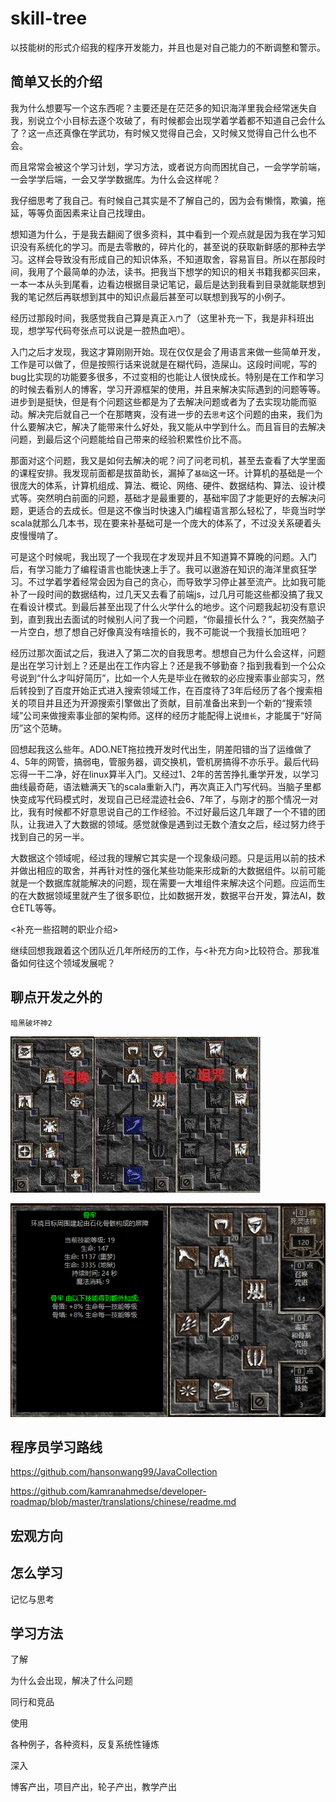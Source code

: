 # skill-tree

以技能树的形式介绍我的程序开发能力，并且也是对自己能力的不断调整和警示。

## 简单又长的介绍

我为什么想要写一个这东西呢？主要还是在茫茫多的知识海洋里我会经常迷失自我，别说立个小目标去逐个攻破了，有时候都会出现学着学着都不知道自己会什么了？这一点还真像在学武功，有时候又觉得自己会，又时候又觉得自己什么也不会。

而且常常会被这个学习计划，学习方法，或者说方向而困扰自己，一会学学前端，一会学学后端，一会又学学数据库。为什么会这样呢？

我仔细思考了我自己。有时候自己其实是不了解自己的，因为会有懒惰，欺骗，拖延，等等负面因素来让自己找理由。

想知道为什么，于是我去翻阅了很多资料，其中看到一个观点就是因为我在学习知识没有系统化的学习。而是去零散的，碎片化的，甚至说的获取新鲜感的那种去学习。这样会导致没有形成自己的知识体系，不知道取舍，容易盲目。所以在那段时间，我用了个最简单的办法，读书。把我当下想学的知识的相关书籍我都买回来，一本一本从头到尾看，边看边根据目录记笔记，最后是达到我看到目录就能联想到我的笔记然后再联想到其中的知识点最后甚至可以联想到我写的小例子。

经历过那段时间，我感觉我自己算是真正`入门`了（这里补充一下，我是非科班出现，想学写代码夸张点可以说是一腔热血吧）。

入门之后才发现，我这才算刚刚开始。现在仅仅是会了用语言来做一些简单开发，工作是可以做了，但是按照行话来说就是在糊代码，造屎山。这段时间呢，写的bug比实现的功能要多很多，不过变相的也能让人很快成长。特别是在工作和学习的时候去看别人的博客，学习开源框架的使用，并且来解决实际遇到的问题等等。进步到是挺快，但是有个问题这些都是为了去解决问题或者为了去实现功能而驱动。解决完后就自己一个在那瞎爽，没有进一步的去`思考`这个问题的由来，我们为什么要解决它，解决了能带来什么好处，我又能从中学到什么。而且盲目的去解决问题，到最后这个问题能给自己带来的经验积累性价比不高。

那面对这个问题，我又是如何去解决的呢？问了问老司机，甚至去查看了大学里面的课程安排。我发现前面都是拔苗助长，漏掉了`基础`这一环。计算机的基础是一个很庞大的体系，计算机组成、算法、概论、网络、硬件、数据结构、算法、设计模式等。突然明白前面的问题，基础才是最重要的，基础牢固了才能更好的去解决问题，更适合的去成长。但是这不像当时快速入门编程语言那么轻松了，毕竟当时学scala就那么几本书，现在要来补基础可是一个庞大的体系了，不过没关系硬着头皮慢慢啃了。

可是这个时候呢，我出现了一个我现在才发现并且不知道算不算晚的问题。入门后，有学习能力了编程语言也能快速上手了。我可以遨游在知识的海洋里疯狂学习。不过学着学着经常会因为自己的贪心，而导致学习停止甚至流产。比如我可能补了一段时间的数据结构，过几天又去看了前端js，过几月可能这些都没搞了我又在看设计模式。到最后甚至出现了什么火学什么的地步。这个问题我起初没有意识到，直到我出去面试的时候别人问了我一个问题，“你最擅长什么？”，我突然脑子一片空白，想了想自己好像真没有啥擅长的，我不可能说一个我擅长加班吧？

经历过那次面试之后，我进入了第二次的自我思考。想想自己为什么会这样，问题是出在学习计划上？还是出在工作内容上？还是我不够勤奋？指到我看到一个公众号说到“什么才叫好简历”，比如一个人先是毕业在微软的必应搜索事业部实习，然后转投到了百度开始正式进入搜索领域工作，在百度待了3年后经历了各个搜索相关的项目并且还为开源搜索引擎做出了贡献，目前准备出来到一个新的“搜索领域”公司来做搜索事业部的架构师。这样的经历才能配得上说`擅长`，才能属于“好简历”这个范畴。

回想起我这么些年。ADO.NET拖拉拽开发时代出生，阴差阳错的当了运维做了4、5年的网管，搞弱电，管服务器，调交换机，管机房搞得不亦乐乎。最后代码忘得一干二净，好在linux算半入门。又经过1、2年的苦苦挣扎重学开发，以学习曲线最奇葩，语法糖满天飞的scala重新入门，再次真正入门写代码。当脑子里都快变成写代码模式时，发现自己已经混迹社会6、7年了，与刚才的那个情况一对比，我有时候都不好意思说自己的工作经验。不过好最后这几年跟了一个不错的团队，让我进入了大数据的领域。感觉就像是遇到过无数个渣女之后，经过努力终于找到自己的另一半。

大数据这个领域呢，经过我的理解它其实是一个现象级问题。只是运用以前的技术并做出相应的取舍，并再针对性的强化某些功能来形成新的大数据组件。以前可能就是一个数据库就能解决的问题，现在需要一大堆组件来解决这个问题。应运而生的在大数据领域里就产生了很多职位，比如数据开发，数据平台开发，算法AI，数仓ETL等等。

<补充一些招聘的职业介绍>

继续回想我跟着这个团队近几年所经历的工作，与<补充方向>比较符合。那我准备如何往这个领域发展呢？


## 聊点开发之外的

`暗黑破坏神2`

![](_v_images/20201108234304696_2594.png)

![](_v_images/20201108234105119_19236.png)


## 程序员学习路线

https://github.com/hansonwang99/JavaCollection

https://github.com/kamranahmedse/developer-roadmap/blob/master/translations/chinese/readme.md


## 宏观方向


## 怎么学习

记忆与思考

## 学习方法

了解

为什么会出现，解决了什么问题

同行和竞品


使用

各种例子，各种资料，反复系统性锤炼


深入

博客产出，项目产出，轮子产出，教学产出





